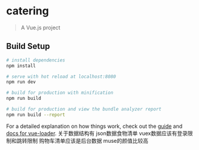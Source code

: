 # catering

> A Vue.js project

## Build Setup

``` bash
# install dependencies
npm install

# serve with hot reload at localhost:8080
npm run dev

# build for production with minification
npm run build

# build for production and view the bundle analyzer report
npm run build --report
```

For a detailed explanation on how things work, check out the [guide](http://vuejs-templates.github.io/webpack/) and [docs for vue-loader](http://vuejs.github.io/vue-loader).
关于数据结构有
json数据食物清单
vuex数据应该有登录限制和跳转限制
购物车清单应该是后台数据
muse的颜值比较高
